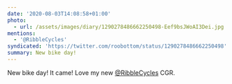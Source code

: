 ```yaml
---
date: '2020-08-03T14:08:58+01:00'
photo:
  - url: /assets/images/diary/1290278486662250498-Eef9bsJWoAI3Dei.jpg
mentions:
  - '@RibbleCycles'
syndicated: 'https://twitter.com/roobottom/status/1290278486662250498'
summary: New bike day!
---
```

New bike day! It came! Love my new [@RibbleCycles](https://twitter.com/@RibbleCycles) CGR. 

